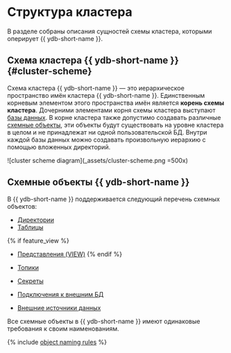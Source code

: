 # Структура кластера

В разделе собраны описания сущностей схемы кластера, которыми оперирует {{ ydb-short-name }}.

## Схема кластера {{ ydb-short-name }} {#cluster-scheme}

Схема кластера {{ ydb-short-name }} — это иерархическое пространство имён кластера {{ ydb-short-name }}. Единственным корневым элементом этого пространства имён является **корень схемы кластера**. Дочерними элементами корня схемы кластера выступают [базы данных](../../concepts/glossary.md#database). В корне кластера также допустимо создавать различные [схемные объекты](../../concepts/glossary.md#scheme-object), эти объекты будут существовать на уровне кластера в целом и не принадлежат ни одной пользовательской БД. Внутри каждой базы данных можно создавать произвольную иерархию с помощью вложенных директорий.

![cluster scheme diagram](_assets/cluster-scheme.png =500x)

## Схемные объекты {{ ydb-short-name }}

В {{ ydb-short-name }} поддерживается следующий перечень схемных объектов:

* [Директории](dir.md)
* [Таблицы](table.md)

{% if feature_view %}
* [Представления (VIEW)](view.md)
{% endif %}

* [Топики](../topic.md)
* [Секреты](secrets.md)
* [Подключения к внешним БД](external_data_source.md)
* [Внешние источники данных](external_table.md)

Все схемные объекты в {{ ydb-short-name }} имеют одинаковые требования к своим наименованиям.

{% include [object naming rules](./_includes/object-naming-rules.md) %}
